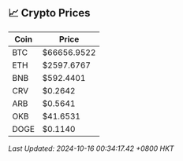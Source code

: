 ## 📈 Crypto Prices

| Coin | Price |
| ---- | ----- |
| BTC | $66656.9522 |
| ETH | $2597.6767 |
| BNB | $592.4401 |
| CRV | $0.2642 |
| ARB | $0.5641 |
| OKB | $41.6531 |
| DOGE | $0.1140 |

_Last Updated: 2024-10-16 00:34:17.42 +0800 HKT_